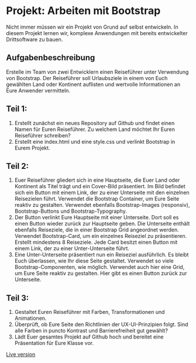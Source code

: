 # Projekt: Arbeiten mit Bootstrap
Nicht immer müssen wir ein Projekt von Grund auf selbst entwickeln. In diesem Projekt lernen wir, komplexe Anwendungen mit bereits entwickelter Drittsoftware zu bauen.
## Aufgabenbeschreibung
Erstelle im Team von zwei Entwicklern einen Reiseführer unter Verwendung von Bootstrap. Der Reiseführer soll Urlaubsziele in einem von Euch gewählten Land oder Kontinent auflisten und wertvolle Informationen an Eure Anwender vermitteln.
## Teil 1:
1. Erstellt zunächst ein neues Repository auf Github und findet einen Namen für Euren Reiseführer. Zu welchem Land möchtet Ihr Euren Reiseführer schreiben?
2. Erstellt eine index.html und eine style.css und verlinkt Bootstrap in Eurem Projekt.
## Teil 2:
1. Euer Reiseführer gliedert sich in eine Hauptseite, die Euer Land oder Kontinent als Titel trägt und ein Cover-Bild präsentiert. Im Bild befindet sich ein Button mit einem Link, der zu einer Unterseite mit den einzelnen Reisezielen führt. Verwendet die Bootstrap Container, um Eure Seite reaktiv zu gestalten. Verwendet ebenfalls Bootstrap-Images (responsiv), Bootstrap-Buttons und Bootstrap-Typography.
2. Der Button verlinkt Eure Hauptseite mit einer Unterseite. Dort soll es einen Button wieder zurück zur Hauptseite geben. Die Unterseite enthält ebenfalls Reiseziele, die in einer Bootstrap Grid angeordnet werden. Verwendet Bootstrap-Card, um ein einzelnes Reiseziel zu präsentieren. Erstellt mindestens 8 Reiseziele. Jede Card besitzt einen Button mit einem Link, der zu einer Unter-Unterseite führt.
3. Eine Unter-Unterseite präsentiert nun ein Reiseziel ausführlich. Es bleibt Euch überlassen, wie Ihr diese Seite gestaltet. Verwendet so viele Bootstrap-Componenten, wie möglich. Verwendet auch hier eine Grid, um Eure Seite reaktiv zu gestalten. Hier gibt es einen Button zurück zur Unterseite.
## Teil 3:
1. Gestaltet Euren Reiseführer mit Farben, Transformationen und Animationen.
2. Überprüft, ob Eure Seite den Richtlinien der UX-UI-Prinzipien folgt. Sind alle Farben in puncto Kontrast und Barrierefreiheit gut gewählt?
3. Lädt Euer gesamtes Projekt auf Github hoch und bereitet eine Präsentation für Eure Klasse vor.

[Live version]( https://venskolev.github.io/UIB-Projekt-Bike/)